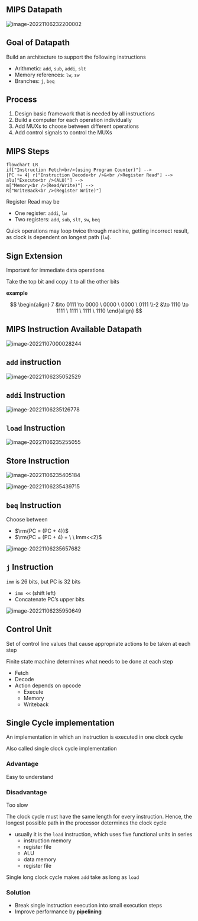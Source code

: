 ## MIPS Datapath

![image-20221106232200002](assets/image-20221106232200002.png)

## Goal of Datapath

Build an architecture to support the following instructions

- Arithmetic: `add`, `sub`, `addi`, `slt`
- Memory references: `lw`, `sw`
- Branches: `j`, `beq`

## Process

1. Design basic framework that is needed by all instructions
2. Build a computer for each operation individually
3. Add MUXs to choose between different operations
4. Add control signals to control the MUXs

## MIPS Steps

```mermaid
flowchart LR
if["Instruction Fetch<br/>(using Program Counter)"] -->
|PC += 4| r["Instruction Decode<br />&<br />Register Read"] -->
alu["Execute<br />(ALU)"] -->
m["Memory<br />(Read/Write)"] -->
R["WriteBack<br />(Register Write)"]
```

Register Read may be

- One register: `addi`, `lw`
- Two registers: `add`, `sub`, `slt`, `sw`, `beq`

Quick operations may loop twice through machine, getting incorrect result, as clock is dependent on longest path (`lw`). 

## Sign Extension

Important for immediate data operations

Take the top bit and copy it to all the other bits

**example**

$$
\begin{align}
7 &\to 0111 \to 0000 \ 0000 \ 0000 \ 0111 \\-2 &\to 1110 \to 1111 \ 1111 \ 1111 \ 1110
\end{align}
$$

## MIPS Instruction Available Datapath

![image-20221107000028244](assets/image-20221107000028244.png)

## `add` instruction

![image-20221106235052529](assets/image-20221106235052529.png)

## `addi` Instruction

![image-20221106235126778](assets/image-20221106235126778.png)

## `load` Instruction

![image-20221106235255055](assets/image-20221106235255055.png)

## Store Instruction

![image-20221106235405184](assets/image-20221106235405184.png)

![image-20221106235439715](assets/image-20221106235439715.png)

## `beq` Instruction

Choose between

- $\rm{PC = (PC + 4)}$
- $\rm{PC = (PC + 4) + \ \ Imm<<2}$

![image-20221106235657682](assets/image-20221106235657682.png)

## `j` Instruction

`imm` is 26 bits, but PC is 32 bits

- `imm <<` (shift left)
- Concatenate PC’s upper bits

![image-20221106235950649](assets/image-20221106235950649.png)

## Control Unit

Set of control line values that cause appropriate actions to be taken at each step

Finite state machine determines what needs to be done at each step

- Fetch
- Decode
- Action depends on opcode
    - Execute
    - Memory
    - Writeback

## Single Cycle implementation

An implementation in which an instruction is executed in one clock
cycle

Also called single clock cycle implementation

### Advantage

Easy to understand

### Disadvantage

Too slow

The clock cycle must have the same length for every instruction. Hence, the longest possible path in the processor determines the clock cycle

- usually it is the `load` instruction, which uses five functional units in series
    - instruction memory
    - register file
    - ALU
    - data memory
    - register file

Single long clock cycle makes `add` take as long as `load`

### Solution

- Break single instruction execution into small execution steps
- Improve performance by **pipelining**